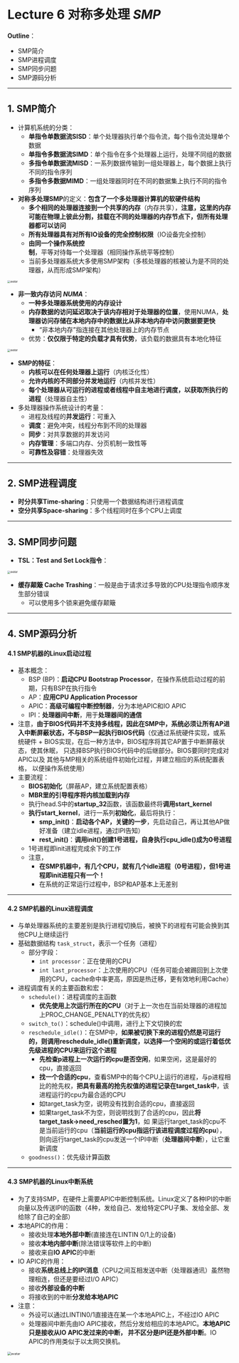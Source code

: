 # Lecture 6 对称多处理 *SMP*

**Outline**：

- SMP简介
- SMP进程调度
- SMP同步问题
- SMP源码分析

------



## 1. SMP简介

- 计算机系统的分类：
    - **单指令单数据流SISD**：单个处理器执行单个指令流，每个指令流处理单个数据
    - **单指令多数据流SIMD**：单个指令在多个处理器上运行，处理不同组的数据
    - **多指令单数据流MISD**：一系列数据传输到一组处理器上，每个数据上执行不同的指令序列
    - **多指令多数据MIMD**：一组处理器同时在不同的数据集上执行不同的指令序列
- **对称多处理SMP**的定义：**包含了一个多处理器计算机的软硬件结构**
    - **多个相同的处理器连接到一个共享的内存**（内存共享），**注意，这里的内存可能在物理上彼此分割，挂载在不同的处理器的内存节点下，但所有处理器都可以访问**
    - **所有处理器具有对所有IO设备的完全控制权限**（IO设备完全控制）
    - **由同一个操作系统控制**，平等对待每一个处理器（相同操作系统平等控制）
    - 当前多处理器系统大多使用SMP架构（多核处理器的核被认为是不同的处理器，从而形成SMP架构）

<img src="./pic/截屏2021-06-20 上午11.23.57.png" alt="avatar " style="zoom:40%;" />

- **非一致内存访问 *NUMA***：
    - **一种多处理器系统使用的内存设计**
    - **内存数据的访问延迟取决于该内存相对于处理器的位置**，使用NUMA，**处理器访问存储在本地内存中的数据比从非本地内存中访问数据要更快**
        - “非本地内存”指连接在其他处理器上的内存节点
    - 优势：**仅仅限于特定的负载才具有优势**，该负载的数据具有本地化特征

<img src="./pic/截屏2021-06-20 上午11.30.26.png" alt="avatar" style="zoom:40%;" />

- **SMP的特征**：
    - **内核可以在任何处理器上运行**（内核泛化性）
    - **允许内核的不同部分并发地运行**（内核并发性）
    - **每个处理器从可运行的进程或者线程中自主地进行调度，以获取所执行的进程**（处理器自主性）
- 多处理器操作系统设计的考量：
    - 进程及线程的**并发运行**：可重入
    - **调度**：避免冲突，线程分布到不同的处理器
    - **同步**：对共享数据的并发访问
    - **内存管理**：多端口内存、分页机制一致性等
    - **可靠性及容错**：处理器失效

-------



## 2. SMP进程调度

- **时分共享Time-sharing**：只使用一个数据结构进行进程调度
- **空分共享Space-sharing**：多个线程同时在多个CPU上调度

------



## 3. SMP同步问题

- **TSL：Test and Set Lock指令**：

<img src="./pic/截屏2021-06-20 上午11.44.24.png" alt="avatar" style="zoom:40%;" />

- **缓存颠簸 Cache Trashing**：一般是由于请求过多导致的CPU处理指令顺序发生部分错误
    - 可以使用多个锁来避免缓存颠簸

----



## 4. SMP源码分析

#### 4.1 SMP机器的Linux启动过程

- 基本概念：
    - BSP (BP)：**启动CPU Bootstrap Processor**，在操作系统启动过程的前期，只有BSP在执行指令
    - AP：**应用CPU Application Processor**
    - APIC：**高级可编程中断控制器**，分为本地APIC和IO APIC
    - IPI：**处理器间中断**，用于**处理器间的通信**
- 注意，**由于BIOS代码并不支持多线程，因此在SMP中，系统必须让所有AP进入中断屏蔽状态，不与BSP一起执行BIOS代码**（仅通过系统硬件实现，或系统硬件 + BIOS实现，在后一种方法中，BIOS程序将其它AP置于中断屏蔽状态，使其休眠， 只选择BSP执行BIOS代码中的后继部分。BIOS要同时完成对APIC以及 其他与MP相关的系统组件初始化过程，并建立相应的系统配置表格， 以便操作系统使用）
- 主要流程：
    - **BIOS初始化**（屏蔽AP，建立系统配置表格）
    - **MBR里的引导程序将内核加载到内存**
    - 执行head.S中的**startup_32**函数，该函数最终将**调用start_kernel**
    - **执行start_kernel**，进行一系列**初始化**，最后将执行：
        - **smp_init()**：**启动各个AP，关键的一步**，先启动自己，再让其他AP做好准备（建立idle进程，通过IPI告知）
        - **rest_init()**：**调用init()创建1号进程，自身执行cpu_idle()成为0号进程**
    - 1号进程即init进程完成余下的工作
    - 注意，
        - **在SMP机器中，有几个CPU，就有几个idle进程（0号进程），但1号进程即init进程只有一个！**
        - 在系统的正常运行过程中，BSP和AP基本上无差别

--------

#### 4.2 SMP机器的Linux进程调度

- 与单处理器系统的主要差别是执行进程切换后，被换下的进程有可能会换到其他CPU上继续运行
- 基础数据结构 `task_struct`，表示一个任务（进程）
    - 部分字段：
        - `int processor`：正在使用的CPU
        - `int last_processor`：上次使用的CPU（任务可能会被踢回到上次使用的CPU，cache命中率更高，原因是热迁移，更有效地利用Cache）
- 进程调度有关的主要函数和宏：
    - `schedule()`：进程调度的主函数
        - **优先使用上次运行所在的CPU**（对于上一次也在当前处理器的进程加上PROC_CHANGE_PENALTY的优先权）
    - `switch_to()`：schedule()中调用，进行上下文切换的宏
    - `reschedule_idle()`：在SMP中，**如果被切换下来的进程仍然是可运行的，则调用reschedule_idle()重新调度，以选择一个空闲的或运行着低优先级进程的CPU来运行这个进程**
        - **先检查p进程上一次运行的cpu是否空闲**，如果空闲，这是最好的cpu，直接返回
        - **找一个合适的cpu**，查看SMP中的每个CPU上运行的进程，与p进程相比的抢先权，**把具有最高的抢先权值的进程记录在target_task中**，该进程运行的cpu为最合适的CPU
        - 如target_task为空，说明没有找到合适的cpu，直接返回
        - 如果target_task不为空，则说明找到了合适的cpu，因此**将target_task->need_resched置为1**，如 果运行target_task的cpu不是当前运行的cpu（**当前运行的cpu指运行该进程调度过程的cpu**），则向运行target_task的cpu发送一个IPI中断（**处理器间中断**），让它重新调度
    - `goodness()`：优先级计算函数

-----------

#### 4.3 SMP机器的Linux中断系统

- 为了支持SMP，在硬件上需要APIC中断控制系统。Linux定义了各种IPI的中断向量以及传送IPI的函数（4种，发给自己、发给特定CPU子集、发给全部、发给除了自己的全部）
- 本地APIC的作用：
    - 接收处理**本地外部中断**(直接连在LINTIN 0/1上的设备)
    - 接收**本地内部中断**(除法错误等软件上的中断)
    - 接收来自**IO APIC**的中断
- IO APIC的作用：
    - 接收**系统总线上的IPI消息**（CPU之间互相发送中断（处理器通讯）虽然物理相连，但还是要经过I/O APIC）
    - 接收**外部设备的中断**
    - 将接收到的中断**分发给本地APIC**
- 注意：
    - 外设可以通过LINTIN0/1直接连在某一个本地APIC上，不经过IO APIC
    - 处理器间中断先由IO APIC接收，然后分发给相应的本地APIC。**本地APIC只是接收从IO APIC发过来的中断， 并不区分是IPI还是外部中断**。IO APIC的作用类似于以太网交换机。

<img src="./pic/截屏2021-06-20 下午12.36.09.png" alt="avatar" style="zoom:50%;" />
